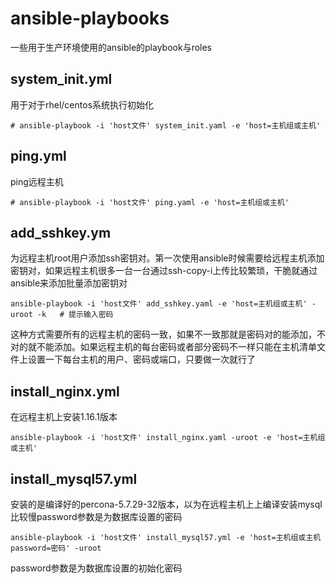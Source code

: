 # ansible-playbooks
一些用于生产环境使用的ansible的playbook与roles

## system_init.yml
用于对于rhel/centos系统执行初始化
```
# ansible-playbook -i 'host文件' system_init.yaml -e 'host=主机组或主机'
```
## ping.yml
ping远程主机
```
# ansible-playbook -i 'host文件' ping.yaml -e 'host=主机组或主机'
```
## add_sshkey.ym
为远程主机root用户添加ssh密钥对。第一次使用ansible时候需要给远程主机添加密钥对，如果远程主机很多一台一台通过ssh-copy-i上传比较繁琐，干脆就通过ansible来添加批量添加密钥对
```
ansible-playbook -i 'host文件' add_sshkey.yaml -e 'host=主机组或主机' -uroot -k   # 提示输入密码
```
这种方式需要所有的远程主机的密码一致，如果不一致那就是密码对的能添加，不对的就不能添加。如果远程主机的每台密码或者部分密码不一样只能在主机清单文件上设置一下每台主机的用户、密码或端口，只要做一次就行了

## install_nginx.yml
在远程主机上安装1.16.1版本
```
ansible-playbook -i 'host文件' install_nginx.yaml -uroot -e 'host=主机组或主机'
```
## install_mysql57.yml
安装的是编译好的percona-5.7.29-32版本，以为在远程主机上上编译安装mysql比较慢password参数是为数据库设置的密码
```
ansible-playbook -i 'host文件' install_mysql57.yml -e 'host=主机组或主机 password=密码' -uroot
```
password参数是为数据库设置的初始化密码
